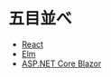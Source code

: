 # 五目並べ

 - [React](https://yuma140902.github.io/gomoku-react/)
 - [Elm](https://yuma140902.github.io/gomoku-elm/)
 - [ASP.NET Core Blazor](https://yuma140902.github.io/gomoku-blazor/)
 
